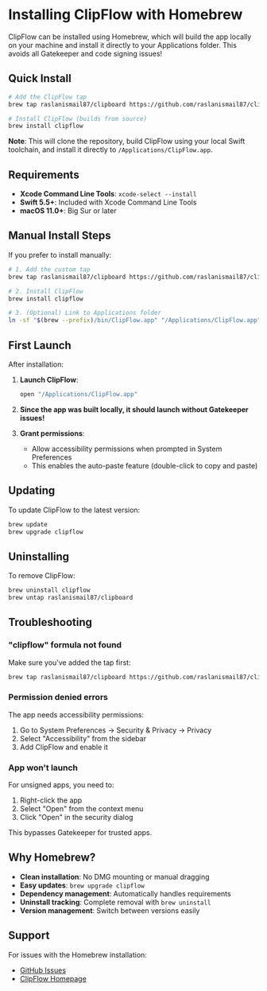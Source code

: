 # Installing ClipFlow with Homebrew

ClipFlow can be installed using Homebrew, which will build the app locally on your machine and install it directly to your Applications folder. This avoids all Gatekeeper and code signing issues!

## Quick Install

```bash
# Add the ClipFlow tap
brew tap raslanismail87/clipboard https://github.com/raslanismail87/clipboard

# Install ClipFlow (builds from source)
brew install clipflow
```

**Note**: This will clone the repository, build ClipFlow using your local Swift toolchain, and install it directly to `/Applications/ClipFlow.app`.

## Requirements

- **Xcode Command Line Tools**: `xcode-select --install`
- **Swift 5.5+**: Included with Xcode Command Line Tools
- **macOS 11.0+**: Big Sur or later

## Manual Install Steps

If you prefer to install manually:

```bash
# 1. Add the custom tap
brew tap raslanismail87/clipboard https://github.com/raslanismail87/clipboard

# 2. Install ClipFlow
brew install clipflow

# 3. (Optional) Link to Applications folder
ln -sf "$(brew --prefix)/bin/ClipFlow.app" "/Applications/ClipFlow.app"
```

## First Launch

After installation:

1. **Launch ClipFlow**:
   ```bash
   open "/Applications/ClipFlow.app"
   ```

2. **Since the app was built locally, it should launch without Gatekeeper issues!**

3. **Grant permissions**:
   - Allow accessibility permissions when prompted in System Preferences
   - This enables the auto-paste feature (double-click to copy and paste)

## Updating

To update ClipFlow to the latest version:

```bash
brew update
brew upgrade clipflow
```

## Uninstalling

To remove ClipFlow:

```bash
brew uninstall clipflow
brew untap raslanismail87/clipboard
```

## Troubleshooting

### "clipflow" formula not found
Make sure you've added the tap first:
```bash
brew tap raslanismail87/clipboard https://github.com/raslanismail87/clipboard
```

### Permission denied errors
The app needs accessibility permissions:
1. Go to System Preferences → Security & Privacy → Privacy
2. Select "Accessibility" from the sidebar
3. Add ClipFlow and enable it

### App won't launch
For unsigned apps, you need to:
1. Right-click the app
2. Select "Open" from the context menu
3. Click "Open" in the security dialog

This bypasses Gatekeeper for trusted apps.

## Why Homebrew?

- **Clean installation**: No DMG mounting or manual dragging
- **Easy updates**: `brew upgrade clipflow`
- **Dependency management**: Automatically handles requirements
- **Uninstall tracking**: Complete removal with `brew uninstall`
- **Version management**: Switch between versions easily

## Support

For issues with the Homebrew installation:
- [GitHub Issues](https://github.com/raslanismail87/clipboard/issues)
- [ClipFlow Homepage](https://raslanismail87.github.io/clipboard/)